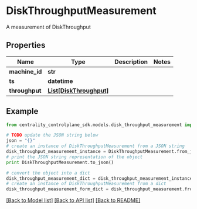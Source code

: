 # DiskThroughputMeasurement

A measurement of DiskThroughput

## Properties
Name | Type | Description | Notes
------------ | ------------- | ------------- | -------------
**machine_id** | **str** |  | 
**ts** | **datetime** |  | 
**throughput** | [**List[DiskThroughput]**](DiskThroughput.md) |  | 

## Example

```python
from centrality_controlplane_sdk.models.disk_throughput_measurement import DiskThroughputMeasurement

# TODO update the JSON string below
json = "{}"
# create an instance of DiskThroughputMeasurement from a JSON string
disk_throughput_measurement_instance = DiskThroughputMeasurement.from_json(json)
# print the JSON string representation of the object
print DiskThroughputMeasurement.to_json()

# convert the object into a dict
disk_throughput_measurement_dict = disk_throughput_measurement_instance.to_dict()
# create an instance of DiskThroughputMeasurement from a dict
disk_throughput_measurement_form_dict = disk_throughput_measurement.from_dict(disk_throughput_measurement_dict)
```
[[Back to Model list]](../README.md#documentation-for-models) [[Back to API list]](../README.md#documentation-for-api-endpoints) [[Back to README]](../README.md)


